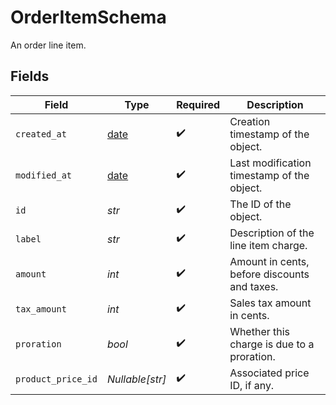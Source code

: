 # OrderItemSchema

An order line item.


## Fields

| Field                                                                | Type                                                                 | Required                                                             | Description                                                          |
| -------------------------------------------------------------------- | -------------------------------------------------------------------- | -------------------------------------------------------------------- | -------------------------------------------------------------------- |
| `created_at`                                                         | [date](https://docs.python.org/3/library/datetime.html#date-objects) | :heavy_check_mark:                                                   | Creation timestamp of the object.                                    |
| `modified_at`                                                        | [date](https://docs.python.org/3/library/datetime.html#date-objects) | :heavy_check_mark:                                                   | Last modification timestamp of the object.                           |
| `id`                                                                 | *str*                                                                | :heavy_check_mark:                                                   | The ID of the object.                                                |
| `label`                                                              | *str*                                                                | :heavy_check_mark:                                                   | Description of the line item charge.                                 |
| `amount`                                                             | *int*                                                                | :heavy_check_mark:                                                   | Amount in cents, before discounts and taxes.                         |
| `tax_amount`                                                         | *int*                                                                | :heavy_check_mark:                                                   | Sales tax amount in cents.                                           |
| `proration`                                                          | *bool*                                                               | :heavy_check_mark:                                                   | Whether this charge is due to a proration.                           |
| `product_price_id`                                                   | *Nullable[str]*                                                      | :heavy_check_mark:                                                   | Associated price ID, if any.                                         |